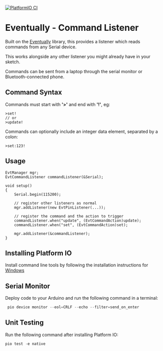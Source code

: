 [![PlatformIO CI](https://github.com/matthewturner/Eventually-CommandListener/actions/workflows/platformio.yml/badge.svg)](https://github.com/matthewturner/Eventually-CommandListener/actions/workflows/platformio.yml)

# Eventually - Command Listener

Built on the [Eventually](https://github.com/johnnyb/Eventually) library, this provides a listener which reads commands from any Serial device.

This works alongside any other listener you might already have in your sketch.

Commands can be sent from a laptop through the serial monitor or Bluetooth-connected phone.

## Command Syntax

Commands must start with **'>'** and end with **'!'**, eg:

```
>set!
// or
>update!
```

Commands can optionally include an integer data element, separated by a colon:

```
>set:123!
```

## Usage

```
EvtManager mgr;
EvtCommandListener commandListener(&Serial);

void setup()
{
    Serial.begin(115200);

    // register other listeners as normal
    mgr.addListener(new EvtPinListener(...));

    // register the command and the action to trigger
    commandListener.when("update", (EvtCommandAction)update);
    commandListener.when("set", (EvtCommandAction)set);

    mgr.addListener(&commandListener);
}
```

## Installing Platform IO

Install command line tools by following the installation instructions for [Windows](https://docs.platformio.org/en/latest/core/installation.html#windows)

## Serial Monitor

Deploy code to your Arduino and run the following command in a terminal:

```powershell
 pio device monitor --eol=CRLF --echo --filter=send_on_enter
```

## Unit Testing

Run the following command after installing Platform IO:

```powershell
pio test -e native
```
